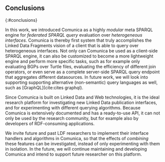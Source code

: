 ## Conclusions
{:#conclusions}

In this work, we introduced Comunica as a highly _modular_ meta SPARQL engine for _federated_ _SPARQL query_ evaluation over _heterogeneous interfaces_.
Comunica is thereby first system that truly accomplishes the Linked Data Fragments vision of a client that is able to query over heterogeneous interfaces.
Not only can Comunica be used as a client-side SPARQL engine, it can also be customized to become a more lightweight engine and perform more specific tasks,
such as for example only evaluating BGPs over Turtle files,
evaluating the efficiency of different join operators,
or even serve as a complete server-side SPARQL query endpoint that aggregates different datasources.
In future work, we will look into supporting supporting alternative (non-semantic) query languages as well, such as [GraphQL](cite:cites graphql).

Since Comunica is built on Linked Data and Web technologies,
it is the ideal research platform for investigating new Linked Data publication interfaces,
and for experimenting with different querying algorithms.
Because Comunica is extensively documented and has a ready-to-use API,
it can not only be used by the research community,
but for example also by developers of RDF-consuming applications.

We invite future and past LDF researchers to implement their interface handlers and algorithms in Comunica,
so that the effects of _combining_ these features can be investigated, instead of only experimenting with them in isolation.
In the future, we will continue maintaining and developing Comunica and intend to support future researcher on this platform.
